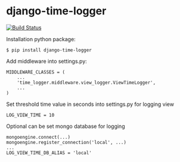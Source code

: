 # django-time-logger
[![Build Status](https://travis-ci.org/telminov/django-time-logger.svg?branch=master)](https://travis-ci.org/telminov/django-time-logger)

Installation python package:
```
$ pip install django-time-logger
```
  
Add middleware into settings.py:
```
MIDDLEWARE_CLASSES = (
    ...
    'time_logger.middleware.view_logger.ViewTimeLogger',
    ...
)
```

Set threshold time value in seconds into settings.py for logging view
```
LOG_VIEW_TIME = 10
```

Optional can be set mongo database for logging
```
mongoengine.connect(...)
mongoengine.register_connection('local', ...)
...
LOG_VIEW_TIME_DB_ALIAS = 'local'
```
